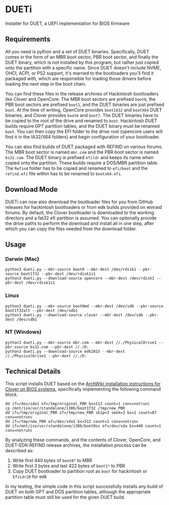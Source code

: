 # DUETi

Installer for DUET, a UEFI implementation for BIOS firmware

## Requirements

All you need is python and a set of DUET binaries. Specifically, DUET comes in the form of an MBR boot sector, PBR boot sector, and finally the DUET binary, which is not installed by this program, but rather just copied onto the partition with a specific name. Since DUET doesn't include NVME, OHCI, ACPI, or PS2 support, it's married to the bootloaders you'll find it packaged with, which are responsible for loading those drivers before loading the next step in the boot chain.

You can find these files in the release archives of Hackintosh bootloaders like Clover and OpenCore. The MBR boot sectors are prefixed `boot0`, the PBR boot sectors are prefixed `boot1`, and the DUET binaries are just prefixed `boot`. At the time of writing, OpenCore provides `bootIA32` and `bootX64` DUET binaries, and Clover provides `boot6` and `boot7`. The DUET binaries have to be copied to the root of the drive and renamed to `boot`. Hackintosh DUET builds require GPT partition tables, and the DUET binary must be renamed `boot`. You can then copy the EFI folder to the drive root (opencore users will find it in the IA32/X64 folders) and begin configuration of your bootloader.

You can also find builds of DUET packaged with REFIND on various forums. The MBR boot sector is named `mbr.com` and the PBR boot sector is named `bs32.com`. The DUET binary is prefixed `efildr` and keeps its name when copied onto the partition. These builds require a DOS/MBR partition table. The `Refind` folder has to be copied and renamed to `efi/boot` and the `refind.efi` file within has to be renamed to `bootx64.efi`.

## Download Mode

DUETi can now also download the bootloader files for you from GitHub releases for hackintosh bootloaders or from edk builds provided on winraid forums. By default, the Clover bootloader is downloaded to the working directory and a fat32 efi partition is assumed. You can optionally provide the drive paths to perform the download and install all in one step, after which you can copy the files needed from the download folder.

## Usage

### Darwin (Mac)

```
python3 dueti.py --mbr-source boot0 --mbr-dest /dev/rdisk1 --pbr-source boot1f32 --pbr-dest /dev/rdisk1s1
python3 dueti.py --download-source opencore --mbr-dest /dev/rdisk1 --pbr-dest /dev/rdisk1s1
```

### Linux

```
python3 dueti.py --mbr-source boot0md --mbr-dest /dev/sdb --pbr-source boot1f32alt --pbr-dest /dev/sdb1
python3 dueti.py --download-source clover --mbr-dest /dev/sdb --pbr-dest /dev/sdb1
```

### NT (Windows)

```
python3 dueti.py --mbr-source mbr.com --mbr-dest //./PhysicalDrive1 --pbr-source bs32.com --pbr-dest //./D:
python3 dueti.py --download-source edk2015 --mbr-dest //./PhysicalDrive1 --pbr-dest //./D:
```

## Technical Details

This script installs DUET based on the [ArchWiki installation instructions for Clover on BIOS systems](https://wiki.archlinux.org/title/Clover#BIOS_Systems), specifically implementing the following command block.

```
dd if=/dev/sda1 of=/tmp/original_PBR bs=512 count=1 conv=notrunc
cp /mnt/iso/usr/standalone/i386/boot1f32 /tmp/new_PBR
dd if=/tmp/original_PBR of=/tmp/new_PBR skip=3 seek=3 bs=1 count=87 conv=notrunc
dd if=/tmp/new_PBR of=/dev/sda1 bs=512 count=1 conv=notrunc
dd if=/mnt/iso/usr/standalone/i386/boot0ss of=/dev/sda bs=440 count=1 conv=notrunc
```

By analyzing these commands, and the contents of Clover, OpenCore, and DUET-EDK-REFIND release archives, the installation process can be described as:

1. Write first 440 bytes of `boot0*` to MBR
2. Write first 3 bytes and last 422 bytes of `boot1*` to PBR
3. Copy DUET bootloader to partition root as `boot` for hackintosh or `EfiLdr20` for edk

In my testing, the simple code in this script successfully installs any build of DUET on both GPT and DOS partition tables, although the appropriate partition table must still be used for the given DUET build.